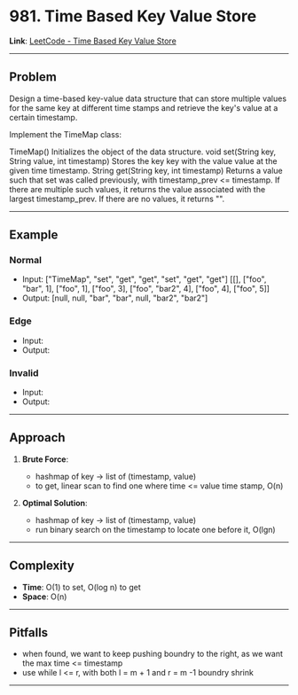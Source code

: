 # 981. Time Based Key Value Store

**Link**: [LeetCode - Time Based Key Value Store](https://leetcode.com/problems/time-based-key-value-store/)

---

## Problem
Design a time-based key-value data structure that can store multiple values for the same key at different time stamps and retrieve the key's value at a certain timestamp.

Implement the TimeMap class:

TimeMap() Initializes the object of the data structure.
void set(String key, String value, int timestamp) Stores the key key with the value value at the given time timestamp.
String get(String key, int timestamp) Returns a value such that set was called previously, with timestamp_prev <= timestamp. If there are multiple such values, it returns the value associated with the largest timestamp_prev. If there are no values, it returns "".

---

## Example
### Normal
- Input: ["TimeMap", "set", "get", "get", "set", "get", "get"]
[[], ["foo", "bar", 1], ["foo", 1], ["foo", 3], ["foo", "bar2", 4], ["foo", 4], ["foo", 5]]
- Output: [null, null, "bar", "bar", null, "bar2", "bar2"]

### Edge
- Input: 
- Output: 

### Invalid
- Input: 
- Output: 

---

## Approach
1. **Brute Force**:
    - hashmap of key -> list of (timestamp, value)
    - to get, linear scan to find one where time <= value time stamp, O(n)

2. **Optimal Solution**:
    - hashmap of key -> list of (timestamp, value)
    - run binary search on the timestamp to locate one before it, O(lgn)

---

## Complexity
- **Time**: O(1) to set, O(log n) to get
- **Space**: O(n)

---

## Pitfalls
- when found, we want to keep pushing boundry to the right, as we want the max time <= timestamp
- use while l <= r, with both l = m + 1 and r = m -1 boundry shrink 

---
